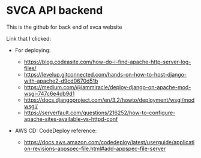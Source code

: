 # SVCA API backend
This is the github for back end of svca website

Link that I clicked:
- For deploying:
    - https://blog.codeasite.com/how-do-i-find-apache-http-server-log-files/
    - https://levelup.gitconnected.com/hands-on-how-to-host-django-with-apache2-d9cd0670d51b
    - https://medium.com/@iammiracle/deploy-django-on-apache-mod-wsgi-747c6e4db9d1
    - https://docs.djangoproject.com/en/3.2/howto/deployment/wsgi/modwsgi/
    - https://serverfault.com/questions/216252/how-to-configure-apache-sites-available-vs-httpd-conf

- AWS CD: CodeDeploy reference:
    - https://docs.aws.amazon.com/codedeploy/latest/userguide/application-revisions-appspec-file.html#add-appspec-file-server